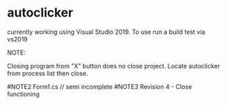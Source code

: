 # autoclicker
currently working using Visual Studio 2019. To use run a build test via vs2019

NOTE:

Closing program from "X" button does no close project.
  Locate autoclicker from process list then close.

#NOTE2
  Form1.cs // semi incomplete
#NOTE3
Revision 4 - Close functioning
